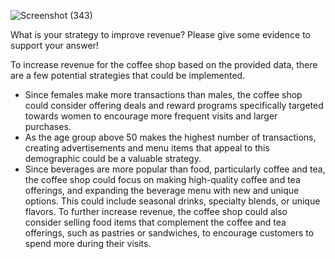 ![Screenshot (343)](https://user-images.githubusercontent.com/107783827/229304539-f2a349fd-acce-4dc7-aa33-13bd8795aefc.png)


What is your strategy to improve revenue? Please give some evidence to support your answer!

To increase revenue for the coffee shop based on the provided data, there are a few potential strategies that could be implemented.
- Since females make more transactions than males, the coffee shop could consider offering deals and reward programs specifically targeted towards women to encourage more frequent visits and larger purchases.
- As the age group above 50 makes the highest number of transactions, creating advertisements and menu items that appeal to this demographic could be a valuable strategy.
- Since beverages are more popular than food, particularly coffee and tea, the coffee shop could focus on making high-quality coffee and tea offerings, and expanding the beverage menu with new and unique options. This could include seasonal drinks, specialty blends, or unique flavors. To further increase revenue, the coffee shop could also consider selling food items that complement the coffee and tea offerings, such as pastries or sandwiches, to encourage customers to spend more during their visits.
